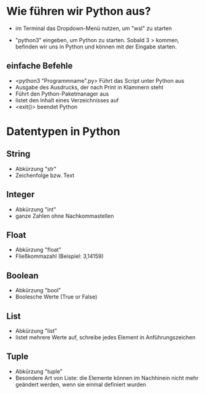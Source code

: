 # Wie führen wir Python aus?

- im Terminal das Dropdown-Menü nutzen, um "wsl" zu starten

- "python3" eingeben, um Python zu starten. Sobald 3 > kommen, befinden wir uns in Python und können mit der Eingabe starten.

## einfache Befehle

- <python3 "Programmname".py> Führt das Script unter Python aus
- <Print> Ausgabe des Ausdrucks, der nach Print in Klammern steht
- <pip> Führt den Python-Paketmanager aus
- <ls> listet den Inhalt eines Verzeichnisses auf
- <exit()> beendet Python

# Datentypen in Python
## String
- Abkürzung "str"
- Zeichenfolge bzw. Text
## Integer
- Abkürzung "int"
- ganze Zahlen ohne Nachkommastellen
## Float
- Abkürzung "float"
- Fließkommazahl (Beispiel: 3,14159)
## Boolean
- Abkürzung "bool"
- Boolesche Werte (True or False)
## List
- Abkürzung "list"
- listet mehrere Werte auf, schreibe jedes Element in Anführungszeichen
## Tuple
- Abkürzung "tuple"
- Besondere Art von Liste: die Elemente können im Nachhinein nicht mehr geändert werden, wenn sie einmal definiert wurden